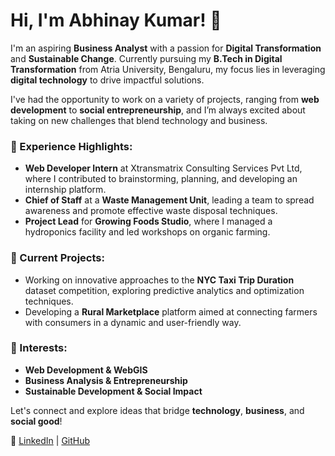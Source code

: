 # Hi, I'm Abhinay Kumar! 👋

I'm an aspiring **Business Analyst** with a passion for **Digital Transformation** and **Sustainable Change**. Currently pursuing my **B.Tech in Digital Transformation** from Atria University, Bengaluru, my focus lies in leveraging **digital technology** to drive impactful solutions. 

I've had the opportunity to work on a variety of projects, ranging from **web development** to **social entrepreneurship**, and I’m always excited about taking on new challenges that blend technology and business.

### 🚀 Experience Highlights:
- **Web Developer Intern** at Xtransmatrix Consulting Services Pvt Ltd, where I contributed to brainstorming, planning, and developing an internship platform.
- **Chief of Staff** at a **Waste Management Unit**, leading a team to spread awareness and promote effective waste disposal techniques.
- **Project Lead** for **Growing Foods Studio**, where I managed a hydroponics facility and led workshops on organic farming.

### 🌱 Current Projects:
- Working on innovative approaches to the **NYC Taxi Trip Duration** dataset competition, exploring predictive analytics and optimization techniques.
- Developing a **Rural Marketplace** platform aimed at connecting farmers with consumers in a dynamic and user-friendly way.

### 🎯 Interests:
- **Web Development & WebGIS**
- **Business Analysis & Entrepreneurship**
- **Sustainable Development & Social Impact**

Let's connect and explore ideas that bridge **technology**, **business**, and **social good**!

🔗 [LinkedIn](https://www.linkedin.com/in/abhinaykumar-connect) | [GitHub](https://github.com/your-github-abhinay-techx)
